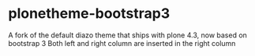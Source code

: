 plonetheme-bootstrap3
=====================

A fork of the default diazo theme that ships with plone 4.3, now based on bootstrap 3
Both left and right column are inserted in the right column